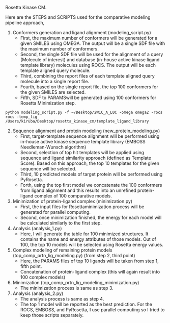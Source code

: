 Rosetta Kinase CM.

Here are the STEPS and SCRIPTS used for the comparative modeling pipeline approach,
1. Conformers generation and ligand alignment (modeling_script.py)
    * First, the maximum number of conformers will be generated for a given SMILES using OMEGA. The output will be a single SDF file with the maximum number of conformers.
    * Second, the single SDF file will be used for the alignment of a query (Molecule of interest) and database (in-house active kinase ligand template library) molecules using ROCS. The output will be each template aligned query molecule.
    * Third, combining the report files of each template aligned query molecule into a single report file.
    * Fourth, based on the single report file, the top 100 conformers for the given SMILES are selected.
    * Fifth, SDF to PARAMSwill be generated using 100 conformers for Rosetta Minimization step.
    
```
python modeling_script.py -f ~/Desktop/2W1C_A_L0C -omega omega2 -rocs rocs -temp_lig /Users/kiruba/Desktop/rosetta_kinase_cm/template_ligand_library
```

2. Sequence alignment and protein modeling (new_protein_modeling.py)
    * First, target-template sequence alignment will be performed using in-house active kinase sequence template library (EMBOSS Needleman-Wunsch algorithm)
    * Second, selection of top hit templates will be applied using sequence and ligand similarity approach (defined as Template Score). Based on this approach, the top 10 templates for the given sequence will be selected.
    * Third, 10 predicted models of target protein will be performed using PyRosetta.
    * Forth, using the top first model we concatenate the 100 conformers from ligand alignment and this results into an unrefined protein-ligand complex of 100 comparative models.
3. Minimization of protein-ligand complex (minimization.py)
    * First, the input files for Rosettaminimization process will be generated for parallel computing.
    * Second, once minimization finished, the energy for each model will be calculated similarly to the first step.
4. Analysis (analysis_1.py)
    * Here, I will generate the table for 100 minimized structures. It contains the name and energy attributes of those models. Out of 100, the top 10 models will be selected using Rosetta energy values.
5. Complex modeling of remaining protein models (top_comp_prtn_lig_modeling.py) (from step 2, third point)
    * Here, the PARAMS files of top 10 ligands will be taken from step 1, fifth point.
    * Concatenation of protein-ligand complex (this will again result into 100 complex models) 
6. Minimization (top_comp_prtn_lig_modeling_minimization.py)
    * The minimization process is same as step 3.
7. Analysis (analysis_2.py)
    * The analysis process is same as step 4.
    * The top 1 model will be reported as the best prediction. 
For the ROCS, EMBOSS, and PyRosetta, I use parallel computing so I tried to keep those scripts separately.